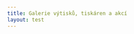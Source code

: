 ```yaml
---
title: Galerie výtisků, tiskáren a akcí
layout: test
---
```


<style type="text/css">#picasaPhotos img {border: 1px solid #000; margin: 5px 5px 5px 5px;}</style>
<pre id="picasaSubtitle"></pre>
<div id="picasaPhotos"></div>
<script src="https://ajax.googleapis.com/ajax/libs/jquery/1.6.2/jquery.min.js" type="text/javascript"></script>
<script src="javascripts/picasa.js" type="text/javascript"></script>
<link rel="stylesheet" href="stylesheets/styles.css" type="text/css" media="screen" />
<script type="text/javascript">loadPicasaAlbum("dustingraves", "YumaTerritorialPrison");</script></div>
